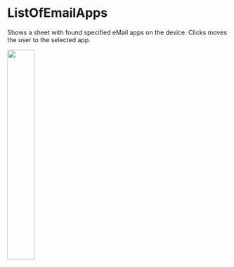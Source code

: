 # ListOfEmailApps
Shows a sheet with found specified eMail apps on the device. Clicks moves the user to the selected app.

<img src="https://user-images.githubusercontent.com/2197674/216709942-954c2f11-b86e-46b7-bb9b-50a75a5c6b7c.jpeg" width="35%"/>
